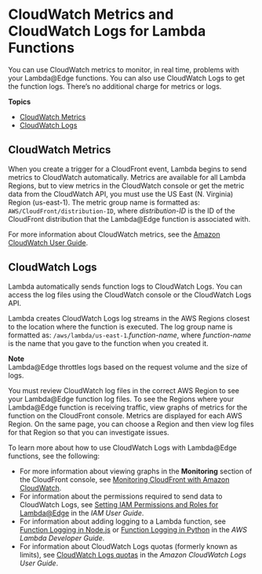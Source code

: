 # CloudWatch Metrics and CloudWatch Logs for Lambda Functions<a name="lambda-cloudwatch-metrics-logging"></a>

You can use CloudWatch metrics to monitor, in real time, problems with your Lambda@Edge functions\. You can also use CloudWatch Logs to get the function logs\. There’s no additional charge for metrics or logs\.

**Topics**
+ [CloudWatch Metrics](#lambda-cloudwatch-metrics)
+ [CloudWatch Logs](#lambda-cloudwatch-logs)

## CloudWatch Metrics<a name="lambda-cloudwatch-metrics"></a>

When you create a trigger for a CloudFront event, Lambda begins to send metrics to CloudWatch automatically\. Metrics are available for all Lambda Regions, but to view metrics in the CloudWatch console or get the metric data from the CloudWatch API, you must use the US East \(N\. Virginia\) Region \(us\-east\-1\)\. The metric group name is formatted as: `AWS/CloudFront/distribution-ID`, where *distribution\-ID* is the ID of the CloudFront distribution that the Lambda@Edge function is associated with\.

For more information about CloudWatch metrics, see the [Amazon CloudWatch User Guide](https://docs.aws.amazon.com/AmazonCloudWatch/latest/monitoring/)\.

## CloudWatch Logs<a name="lambda-cloudwatch-logs"></a>

Lambda automatically sends function logs to CloudWatch Logs\. You can access the log files using the CloudWatch console or the CloudWatch Logs API\.

Lambda creates CloudWatch Logs log streams in the AWS Regions closest to the location where the function is executed\. The log group name is formatted as: `/aws/lambda/us-east-1`\.*function\-name*, where *function\-name* is the name that you gave to the function when you created it\.

**Note**  
Lambda@Edge throttles logs based on the request volume and the size of logs\.

You must review CloudWatch log files in the correct AWS Region to see your Lambda@Edge function log files\. To see the Regions where your Lambda@Edge function is receiving traffic, view graphs of metrics for the function on the CloudFront console\. Metrics are displayed for each AWS Region\. On the same page, you can choose a Region and then view log files for that Region so that you can investigate issues\.

To learn more about how to use CloudWatch Logs with Lambda@Edge functions, see the following:
+ For more information about viewing graphs in the **Monitoring** section of the CloudFront console, see [Monitoring CloudFront with Amazon CloudWatch](monitoring-using-cloudwatch.md)\.
+ For information about the permissions required to send data to CloudWatch Logs, see [Setting IAM Permissions and Roles for Lambda@Edge](https://docs.aws.amazon.com/lambda/latest/dg/lambda-edge.html#lambda-edge-permissions) in the *IAM User Guide*\.
+ For information about adding logging to a Lambda function, see [Function Logging in Node\.js](https://docs.aws.amazon.com/lambda/latest/dg/nodejs-prog-model-logging.html) or [Function Logging in Python](https://docs.aws.amazon.com/lambda/latest/dg/python-logging.html) in the *AWS Lambda Developer Guide*\. 
+ For information about CloudWatch Logs quotas \(formerly known as limits\), see [CloudWatch Logs quotas](https://docs.aws.amazon.com/AmazonCloudWatch/latest/logs/cloudwatch_limits_cwl.html) in the *Amazon CloudWatch Logs User Guide*\.